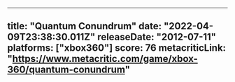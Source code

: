 
---
title: "Quantum Conundrum"
date: "2022-04-09T23:38:30.011Z"
releaseDate: "2012-07-11"
platforms: ["xbox360"]
score: 76
metacriticLink: "https://www.metacritic.com/game/xbox-360/quantum-conundrum"
---
